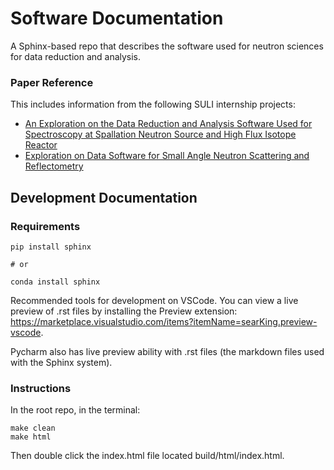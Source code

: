 # Software Documentation
A Sphinx-based repo that describes the software used for neutron sciences for data reduction and analysis.

### Paper Reference
This includes information from the following SULI internship projects:
- [An Exploration on the Data Reduction and Analysis Software Used for Spectroscopy at Spallation Neutron Source and High Flux Isotope Reactor](https://github.com/PaulEunKim/neutron-software/blob/main/Research_Report.pdf)
- [Exploration on Data Software for Small Angle Neutron Scattering and Reflectometry](https://github.com/PaulEunKim/neutron-software/blob/main/Research_Paper.pdf)

## Development Documentation

### Requirements
```
pip install sphinx

# or

conda install sphinx
```

Recommended tools for development on VSCode. You can view a live preview of .rst files by installing the Preview extension: https://marketplace.visualstudio.com/items?itemName=searKing.preview-vscode.

Pycharm also has live preview ability with .rst files (the markdown files used with the Sphinx system).

### Instructions
In the root repo, in the terminal:
```
make clean
make html
```

Then double click the index.html file located build/html/index.html.